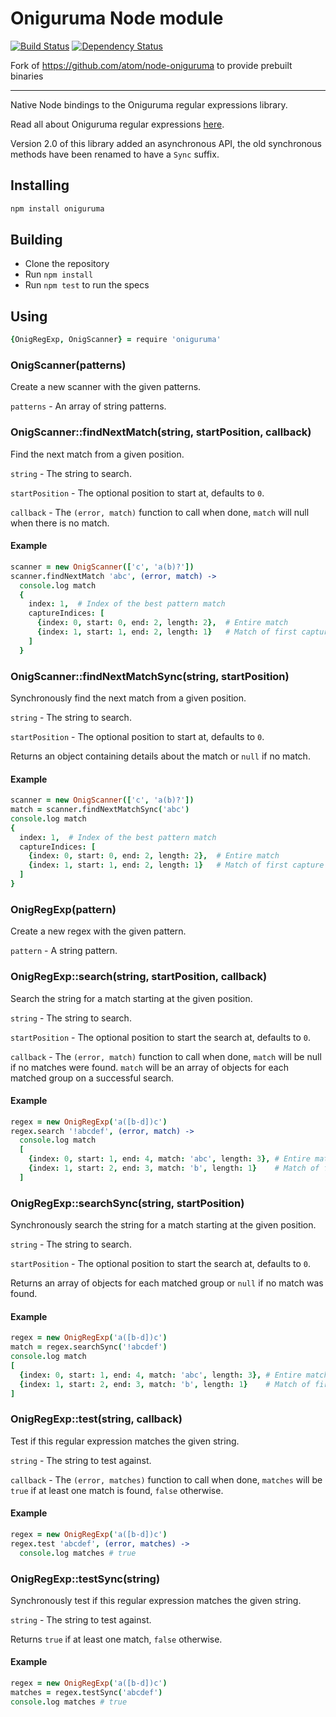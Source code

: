 # Oniguruma Node module
[![Build Status](https://travis-ci.org/Aerijo/node-oniguruma-prebuilt.svg?branch=master)](https://travis-ci.org/Aerijo/node-oniguruma-prebuilt)
[![Dependency Status](https://david-dm.org/atom/node-oniguruma.svg)](https://david-dm.org/atom/node-oniguruma)

Fork of https://github.com/atom/node-oniguruma to provide prebuilt binaries
______

Native Node bindings to the Oniguruma regular expressions library.

Read all about Oniguruma regular expressions [here](https://github.com/kkos/oniguruma/blob/master/doc/RE).

Version 2.0 of this library added an asynchronous API, the old synchronous
methods have been renamed to have a `Sync` suffix.

## Installing

```sh
npm install oniguruma
```

## Building
  * Clone the repository
  * Run `npm install`
  * Run `npm test` to run the specs

## Using

```coffeescript
{OnigRegExp, OnigScanner} = require 'oniguruma'
```

### OnigScanner(patterns)

Create a new scanner with the given patterns.

`patterns` - An array of string patterns.

### OnigScanner::findNextMatch(string, startPosition, callback)

Find the next match from a given position.

`string` - The string to search.

`startPosition` - The optional position to start at, defaults to `0`.

`callback` - The `(error, match)` function to call when done, `match` will
null when there is no match.

#### Example

```coffeescript
scanner = new OnigScanner(['c', 'a(b)?'])
scanner.findNextMatch 'abc', (error, match) ->
  console.log match
  {
    index: 1,  # Index of the best pattern match
    captureIndices: [
      {index: 0, start: 0, end: 2, length: 2},  # Entire match
      {index: 1, start: 1, end: 2, length: 1}   # Match of first capture group
    ]
  }
```

### OnigScanner::findNextMatchSync(string, startPosition)

Synchronously find the next match from a given position.

`string` - The string to search.

`startPosition` - The optional position to start at, defaults to `0`.

Returns an object containing details about the match or `null` if no match.

#### Example

```coffeescript
scanner = new OnigScanner(['c', 'a(b)?'])
match = scanner.findNextMatchSync('abc')
console.log match
{
  index: 1,  # Index of the best pattern match
  captureIndices: [
    {index: 0, start: 0, end: 2, length: 2},  # Entire match
    {index: 1, start: 1, end: 2, length: 1}   # Match of first capture group
  ]
}
```

### OnigRegExp(pattern)

Create a new regex with the given pattern.

`pattern` - A string pattern.

### OnigRegExp::search(string, startPosition, callback)

Search the string for a match starting at the given position.

`string` - The string to search.

`startPosition` - The optional position to start the search at, defaults to `0`.

`callback` - The `(error, match)` function to call when done, `match` will be
null if no matches were found. `match` will be an array of objects for each
matched group on a successful search.

#### Example

```coffeescript
regex = new OnigRegExp('a([b-d])c')
regex.search '!abcdef', (error, match) ->
  console.log match
  [
    {index: 0, start: 1, end: 4, match: 'abc', length: 3}, # Entire match
    {index: 1, start: 2, end: 3, match: 'b', length: 1}    # Match of first capture group
  ]
```

### OnigRegExp::searchSync(string, startPosition)

Synchronously search the string for a match starting at the given position.

`string` - The string to search.

`startPosition` - The optional position to start the search at, defaults to `0`.

Returns an array of objects for each matched group or `null` if no match was
found.

#### Example

```coffeescript
regex = new OnigRegExp('a([b-d])c')
match = regex.searchSync('!abcdef')
console.log match
[
  {index: 0, start: 1, end: 4, match: 'abc', length: 3}, # Entire match
  {index: 1, start: 2, end: 3, match: 'b', length: 1}    # Match of first capture group
]
```

### OnigRegExp::test(string, callback)

Test if this regular expression matches the given string.

`string` - The string to test against.

`callback` - The `(error, matches)` function to call when done, `matches` will
be `true` if at least one match is found, `false` otherwise.

#### Example

```coffeescript
regex = new OnigRegExp('a([b-d])c')
regex.test 'abcdef', (error, matches) ->
  console.log matches # true
```

### OnigRegExp::testSync(string)

Synchronously test if this regular expression matches the given string.

`string` - The string to test against.

Returns `true` if at least one match, `false` otherwise.

#### Example

```coffeescript
regex = new OnigRegExp('a([b-d])c')
matches = regex.testSync('abcdef')
console.log matches # true
```
